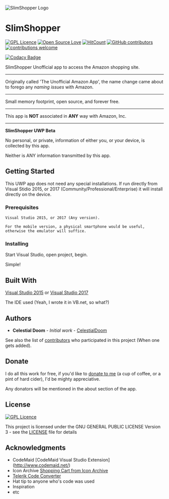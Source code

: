 ![SlimShopper Logo](https://s19.postimg.cc/9l5okp6ir/Tu_Aa_Icon_inv.png)
# SlimShopper
[![GPL Licence](https://badges.frapsoft.com/os/gpl/gpl.png?v=103)](https://opensource.org/licenses/GPL-3.0/)
[![Open Source Love](https://badges.frapsoft.com/os/v1/open-source.png?v=103)](https://github.com/ellerbrock/open-source-badges/)
[![HitCount](http://hits.dwyl.io/CelestialDoom/SlimShopper-UWP-Beta.svg)](http://hits.dwyl.io/CelestialDoom/SlimShopper)
[![GitHub contributors](https://img.shields.io/github/contributors/CelestialDoom/SlimSHopper.svg)](https://github.com/CelestialDoom/SlimShopper/graphs/contributors)
[![contributions welcome](https://img.shields.io/badge/contributions-welcome-brightgreen.svg?style=flat)](https://github.com/CelestialDoom/SlimShopper-UWP-Beta/issues)

[![Codacy Badge](https://api.codacy.com/project/badge/Grade/c2aa658574b9467e911ef9e84f3e4a36)](https://www.codacy.com/app/CelestialDoom/SlimBook-UWP-Beta?utm_source=github.com&amp;utm_medium=referral&amp;utm_content=CelestialDoom/SlimBook-UWP-Beta&amp;utm_campaign=Badge_Grade)

SlimShopper Unofficial app to access the Amazon shopping site.

***

Originally called 'The Unofficial Amazon App', the name change came about to forego any _*naming issues*_ with Amazon.

***

Small memory footprint, open source, and forever free.
***
This app is **NOT** associated in **ANY** way with Amazon, Inc.
***
__SlimShopper UWP Beta__

No personal, or private, information of either you, or your device, is collected by this app.

Neither is ANY information transmitted by this app.

## Getting Started

This UWP app does not need any special installations. If run directly from Visual Stidio 2015, or 2017 (Community/Professional/Enterprise) it will install directly on the device.

### Prerequisites

```
Visual Studio 2015, or 2017 (Any version).

For the mobile version, a physical smartphone would be useful, otherwise the emulator will suffice.
```

### Installing

Start Visual Studio, open project, begin.

Simple!

## Built With

 [Visual Studio 2015](http://www.visualstudio.com/vs/) or [Visual Studio 2017](http://www.visualstudio.com/vs/)
 
The IDE used (Yeah, I wrote it in VB.net, so what?)

## Authors

* **Celestial Doom** - *Initial work* - [CelestialDoom](https://github.com/CelestialDoom)

See also the list of [contributors](https://github.com/CelestialDoom/SlimShopper-UWP-Beta/contributors) who participated in this project (When one gets added).

## Donate

I do all this work for free, if you'd like to [donate to me](https://www.paypal.com/cgi-bin/webscr?cmd=_donations&business=C8GGT76WWEKPY&lc=GB&item_name=APRA%2etech&currency_code=GBP&bn=PP%2dDonationsBF%3abtn_donate_SM%2egif%3aNonHosted) (a cup of coffee, or a pint of hard cider), I'd be mighty appreciative.

Any donators will be mentioned in the about section of the app.




## License

[![GPL Licence](https://badges.frapsoft.com/os/gpl/gpl.png?v=103)](https://opensource.org/licenses/GPL-3.0/)

This project is licensed under the GNU GENERAL PUBLIC LICENSE Version 3 - see the [LICENSE](LICENSE) file for details

## Acknowledgments

* CodeMaid [CodeMaid Visual Studio Extension] (http://www.codemaid.net/)
* Icon Archive [Shopping Cart from Icon Archive](http://www.iconarchive.com/show/ios7-icons-by-icons8/Ecommerce-Shopping-Cart-Empty-icon.html)
* [Telerik Code Converter](http://converter.telerik.com/)
* Hat tip to anyone who's code was used
* Inspiration
* etc

